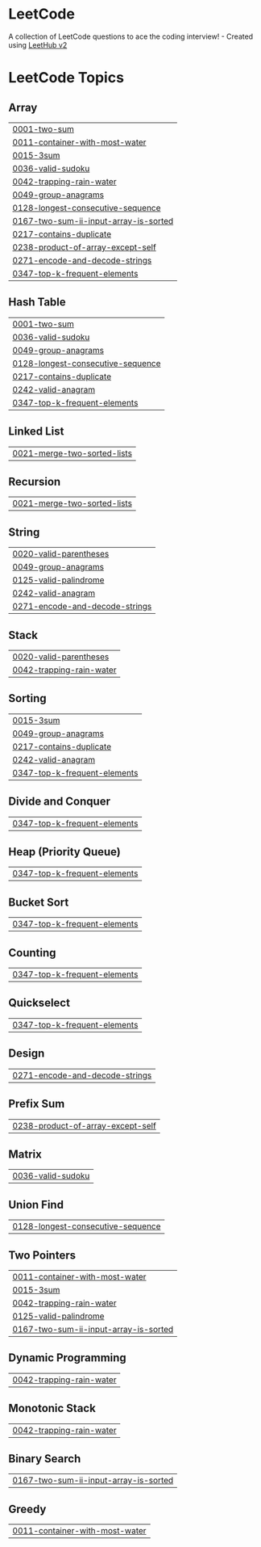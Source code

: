 # LeetCode
A collection of LeetCode questions to ace the coding interview! - Created using [LeetHub v2](https://github.com/arunbhardwaj/LeetHub-2.0)

<!---LeetCode Topics Start-->
# LeetCode Topics
## Array
|  |
| ------- |
| [0001-two-sum](https://github.com/JatUppal/LeetCode/tree/master/0001-two-sum) |
| [0011-container-with-most-water](https://github.com/JatUppal/LeetCode/tree/master/0011-container-with-most-water) |
| [0015-3sum](https://github.com/JatUppal/LeetCode/tree/master/0015-3sum) |
| [0036-valid-sudoku](https://github.com/JatUppal/LeetCode/tree/master/0036-valid-sudoku) |
| [0042-trapping-rain-water](https://github.com/JatUppal/LeetCode/tree/master/0042-trapping-rain-water) |
| [0049-group-anagrams](https://github.com/JatUppal/LeetCode/tree/master/0049-group-anagrams) |
| [0128-longest-consecutive-sequence](https://github.com/JatUppal/LeetCode/tree/master/0128-longest-consecutive-sequence) |
| [0167-two-sum-ii-input-array-is-sorted](https://github.com/JatUppal/LeetCode/tree/master/0167-two-sum-ii-input-array-is-sorted) |
| [0217-contains-duplicate](https://github.com/JatUppal/LeetCode/tree/master/0217-contains-duplicate) |
| [0238-product-of-array-except-self](https://github.com/JatUppal/LeetCode/tree/master/0238-product-of-array-except-self) |
| [0271-encode-and-decode-strings](https://github.com/JatUppal/LeetCode/tree/master/0271-encode-and-decode-strings) |
| [0347-top-k-frequent-elements](https://github.com/JatUppal/LeetCode/tree/master/0347-top-k-frequent-elements) |
## Hash Table
|  |
| ------- |
| [0001-two-sum](https://github.com/JatUppal/LeetCode/tree/master/0001-two-sum) |
| [0036-valid-sudoku](https://github.com/JatUppal/LeetCode/tree/master/0036-valid-sudoku) |
| [0049-group-anagrams](https://github.com/JatUppal/LeetCode/tree/master/0049-group-anagrams) |
| [0128-longest-consecutive-sequence](https://github.com/JatUppal/LeetCode/tree/master/0128-longest-consecutive-sequence) |
| [0217-contains-duplicate](https://github.com/JatUppal/LeetCode/tree/master/0217-contains-duplicate) |
| [0242-valid-anagram](https://github.com/JatUppal/LeetCode/tree/master/0242-valid-anagram) |
| [0347-top-k-frequent-elements](https://github.com/JatUppal/LeetCode/tree/master/0347-top-k-frequent-elements) |
## Linked List
|  |
| ------- |
| [0021-merge-two-sorted-lists](https://github.com/JatUppal/LeetCode/tree/master/0021-merge-two-sorted-lists) |
## Recursion
|  |
| ------- |
| [0021-merge-two-sorted-lists](https://github.com/JatUppal/LeetCode/tree/master/0021-merge-two-sorted-lists) |
## String
|  |
| ------- |
| [0020-valid-parentheses](https://github.com/JatUppal/LeetCode/tree/master/0020-valid-parentheses) |
| [0049-group-anagrams](https://github.com/JatUppal/LeetCode/tree/master/0049-group-anagrams) |
| [0125-valid-palindrome](https://github.com/JatUppal/LeetCode/tree/master/0125-valid-palindrome) |
| [0242-valid-anagram](https://github.com/JatUppal/LeetCode/tree/master/0242-valid-anagram) |
| [0271-encode-and-decode-strings](https://github.com/JatUppal/LeetCode/tree/master/0271-encode-and-decode-strings) |
## Stack
|  |
| ------- |
| [0020-valid-parentheses](https://github.com/JatUppal/LeetCode/tree/master/0020-valid-parentheses) |
| [0042-trapping-rain-water](https://github.com/JatUppal/LeetCode/tree/master/0042-trapping-rain-water) |
## Sorting
|  |
| ------- |
| [0015-3sum](https://github.com/JatUppal/LeetCode/tree/master/0015-3sum) |
| [0049-group-anagrams](https://github.com/JatUppal/LeetCode/tree/master/0049-group-anagrams) |
| [0217-contains-duplicate](https://github.com/JatUppal/LeetCode/tree/master/0217-contains-duplicate) |
| [0242-valid-anagram](https://github.com/JatUppal/LeetCode/tree/master/0242-valid-anagram) |
| [0347-top-k-frequent-elements](https://github.com/JatUppal/LeetCode/tree/master/0347-top-k-frequent-elements) |
## Divide and Conquer
|  |
| ------- |
| [0347-top-k-frequent-elements](https://github.com/JatUppal/LeetCode/tree/master/0347-top-k-frequent-elements) |
## Heap (Priority Queue)
|  |
| ------- |
| [0347-top-k-frequent-elements](https://github.com/JatUppal/LeetCode/tree/master/0347-top-k-frequent-elements) |
## Bucket Sort
|  |
| ------- |
| [0347-top-k-frequent-elements](https://github.com/JatUppal/LeetCode/tree/master/0347-top-k-frequent-elements) |
## Counting
|  |
| ------- |
| [0347-top-k-frequent-elements](https://github.com/JatUppal/LeetCode/tree/master/0347-top-k-frequent-elements) |
## Quickselect
|  |
| ------- |
| [0347-top-k-frequent-elements](https://github.com/JatUppal/LeetCode/tree/master/0347-top-k-frequent-elements) |
## Design
|  |
| ------- |
| [0271-encode-and-decode-strings](https://github.com/JatUppal/LeetCode/tree/master/0271-encode-and-decode-strings) |
## Prefix Sum
|  |
| ------- |
| [0238-product-of-array-except-self](https://github.com/JatUppal/LeetCode/tree/master/0238-product-of-array-except-self) |
## Matrix
|  |
| ------- |
| [0036-valid-sudoku](https://github.com/JatUppal/LeetCode/tree/master/0036-valid-sudoku) |
## Union Find
|  |
| ------- |
| [0128-longest-consecutive-sequence](https://github.com/JatUppal/LeetCode/tree/master/0128-longest-consecutive-sequence) |
## Two Pointers
|  |
| ------- |
| [0011-container-with-most-water](https://github.com/JatUppal/LeetCode/tree/master/0011-container-with-most-water) |
| [0015-3sum](https://github.com/JatUppal/LeetCode/tree/master/0015-3sum) |
| [0042-trapping-rain-water](https://github.com/JatUppal/LeetCode/tree/master/0042-trapping-rain-water) |
| [0125-valid-palindrome](https://github.com/JatUppal/LeetCode/tree/master/0125-valid-palindrome) |
| [0167-two-sum-ii-input-array-is-sorted](https://github.com/JatUppal/LeetCode/tree/master/0167-two-sum-ii-input-array-is-sorted) |
## Dynamic Programming
|  |
| ------- |
| [0042-trapping-rain-water](https://github.com/JatUppal/LeetCode/tree/master/0042-trapping-rain-water) |
## Monotonic Stack
|  |
| ------- |
| [0042-trapping-rain-water](https://github.com/JatUppal/LeetCode/tree/master/0042-trapping-rain-water) |
## Binary Search
|  |
| ------- |
| [0167-two-sum-ii-input-array-is-sorted](https://github.com/JatUppal/LeetCode/tree/master/0167-two-sum-ii-input-array-is-sorted) |
## Greedy
|  |
| ------- |
| [0011-container-with-most-water](https://github.com/JatUppal/LeetCode/tree/master/0011-container-with-most-water) |
<!---LeetCode Topics End-->